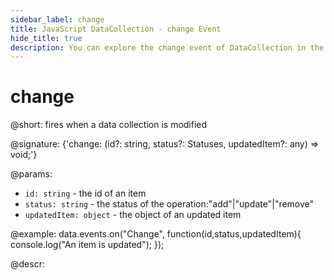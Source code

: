```yaml
---
sidebar_label: change
title: JavaScript DataCollection - change Event 
hide_title: true
description: You can explore the change event of DataCollection in the documentation of the DHTMLX JavaScript UI library. Browse developer guides and API reference, try out code examples and live demos, and download a free 30-day evaluation version of DHTMLX Suite 7.
---
```

 
# change

@short: fires when a data collection is modified

@signature: {'change: (id?: string, status?: Statuses, updatedItem?: any) => void;'}

@params:
- `id: string` - the id of an item
- `status: string` - the status of the operation:"add"|"update"|"remove"
- `updatedItem: object` - the object of an updated item

@example:
data.events.on("Change", function(id,status,updatedItem){
	console.log("An item is updated");
});

@descr:
